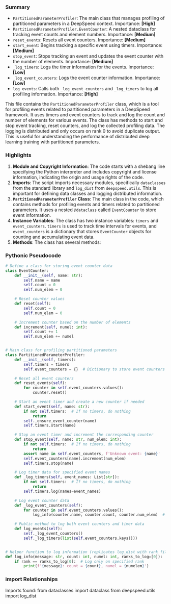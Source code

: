 

### Summary



* `PartitionedParameterProfiler`: The main class that manages profiling of partitioned parameters in a DeepSpeed context. Importance: **[High]**
* `PartitionedParameterProfiler.EventCounter`: A nested dataclass for tracking event counts and element numbers. Importance: **[Medium]**
* `reset_events`: Resets all event counters. Importance: **[Medium]**
* `start_event`: Begins tracking a specific event using timers. Importance: **[Medium]**
* `stop_event`: Stops tracking an event and updates the event counter with the number of elements. Importance: **[Medium]** 
* `_log_timers`: Logs the timer information for the events. Importance: **[Low]**
* `_log_event_counters`: Logs the event counter information. Importance: **[Low]**
* `log_events`: Calls both `_log_event_counters` and `_log_timers` to log all profiling information. Importance: **[High]**

This file contains the `PartitionedParameterProfiler` class, which is a tool for profiling events related to partitioned parameters in a DeepSpeed framework. It uses timers and event counters to track and log the count and number of elements for various events. The class has methods to start and stop event tracking, reset counters, and log the collected profiling data. The logging is distributed and only occurs on rank 0 to avoid duplicate output. This is useful for understanding the performance of distributed deep learning training with partitioned parameters.

### Highlights



1. **Module and Copyright Information**: The code starts with a shebang line specifying the Python interpreter and includes copyright and license information, indicating the origin and usage rights of the code.
2. **Imports**: The script imports necessary modules, specifically `dataclasses` from the standard library and `log_dist` from `deepspeed.utils`. This is important for defining data classes and logging distributed information.
3. **`PartitionedParameterProfiler` Class**: The main class in the code, which contains methods for profiling events and timers related to partitioned parameters. It uses a nested `@dataclass` called `EventCounter` to store event information.
4. **Instance Variables**: The class has two instance variables: `timers` and `event_counters`. `timers` is used to track time intervals for events, and `event_counters` is a dictionary that stores `EventCounter` objects for counting and accumulating event data.
5. **Methods**: The class has several methods:

### Pythonic Pseudocode

```python
# Define a class for storing event counter data
class EventCounter:
    def __init__(self, name: str):
        self.name = name
        self.count = 0
        self.num_elem = 0

    # Reset counter values
    def reset(self):
        self.count = 0
        self.num_elem = 0

    # Increment counter based on the number of elements
    def increment(self, numel: int):
        self.count += 1
        self.num_elem += numel


# Main class for profiling partitioned parameters
class PartitionedParameterProfiler:
    def __init__(self, timers):
        self.timers = timers
        self.event_counters = {}  # Dictionary to store event counters

    # Reset all event counters
    def reset_events(self):
        for counter in self.event_counters.values():
            counter.reset()

    # Start an event timer and create a new counter if needed
    def start_event(self, name: str):
        if not self.timers:  # If no timers, do nothing
            return
        self._ensure_event_counter(name)
        self.timers.start(name)

    # Stop an event timer and increment the corresponding counter
    def stop_event(self, name: str, num_elem: int):
        if not self.timers:  # If no timers, do nothing
            return
        assert name in self.event_counters, f'Unknown event: {name}'
        self.event_counters[name].increment(num_elem)
        self.timers.stop(name)

    # Log timer data for specified event names
    def _log_timers(self, event_names: List[str]):
        if not self.timers:  # If no timers, do nothing
            return
        self.timers.log(names=event_names)

    # Log event counter data
    def _log_event_counters(self):
        for counter in self.event_counters.values():
            log_info(counter.name, counter.count, counter.num_elem)  # Log event data on rank 0

    # Public method to log both event counters and timer data
    def log_events(self):
        self._log_event_counters()
        self._log_timers(list(self.event_counters.keys()))


# Helper function to log information (replicates log_dist with rank filtering)
def log_info(message: str, count: int, numel: int, ranks_to_log=[0]):
    if rank == ranks_to_log[0]:  # Log only on specified rank
        print(f'{message}: count = {count}, numel = {numelem}')
```


### import Relationships

Imports found:
from dataclasses import dataclass
from deepspeed.utils import log_dist